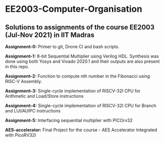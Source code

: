 # EE2003-Computer-Organisation

## Solutions to assignments of the course EE2003 (Jul-Nov 2021) in IIT Madras

**Assignment-0:** 
Primer to git, Drone CI and bash scripts.

**Assignment-1:**
8-bit Sequential Multiplier using Verilog HDL. Synthesis was done using both Yosys and Vivado 2020.1 and their outputs are also present in this repo.

**Assignment-2:**
Function to compute nth number in the Fibonacci using RISC-V Assembly.

**Assignment-3:**
Single-cycle implementation of RISCV-32I CPU for Arithmetic and Load/Store instructions

**Assignment-4:**
Single-cycle implementation of RISCV-32I CPU for Branch and LUI/AUIPC instructions

**Assignment-5:**
Interfacing sequential multiplier with PICOrv32

**AES-accelerator:**
Final Project for the course - AES Accelerator Integrated with PicoRV32I


